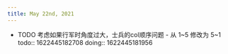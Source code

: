 ```yaml
---
title: May 22nd, 2021
---
```


- TODO 考虑如果行军时角度过大，士兵的col顺序问题 - 从 1~5 修改为 5~1
  todo:: 1622445182708
  doing:: 1622445181956